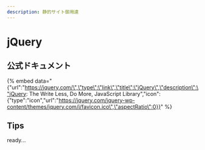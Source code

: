 ```yaml
---
description: 静的サイト御用達
---
```


# jQuery

## 公式ドキュメント

{% embed data="{\"url\":\"https://jquery.com/\",\"type\":\"link\",\"title\":\"jQuery\",\"description\":\"jQuery: The Write Less, Do More, JavaScript Library\",\"icon\":{\"type\":\"icon\",\"url\":\"https://jquery.com/jquery-wp-content/themes/jquery.com/i/favicon.ico\",\"aspectRatio\":0}}" %}

## Tips

ready...

